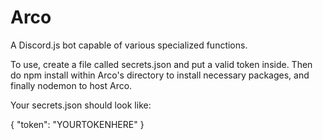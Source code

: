 # Arco
A Discord.js bot capable of various specialized functions.

To use, create a file called secrets.json and put a valid token inside.
Then do npm install within Arco's directory to install necessary packages, and finally nodemon to host Arco.

Your secrets.json should look like:

{
"token": "YOURTOKENHERE"
}
